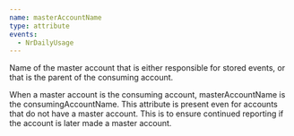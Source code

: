 ```yaml
---
name: masterAccountName
type: attribute
events:
  - NrDailyUsage
---
```


Name of the master account that is either responsible for stored events, or that is the parent of the consuming account.

When a master account is the consuming account, masterAccountName is the consumingAccountName. This attribute is present even for accounts that do not have a master account. This is to ensure continued reporting if the account is later made a master account.